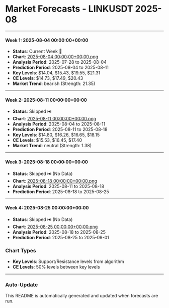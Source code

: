 # Market Forecasts - LINKUSDT 2025-08

---

#### Week 1: 2025-08-04 00:00:00+00:00
- **Status**: Current Week 🔄
- **Chart**: <a href="./2025-08-04 00:00:00+00:00.png">2025-08-04 00:00:00+00:00.png</a>
- **Analysis Period**: 2025-07-28 to 2025-08-04
- **Prediction Period**: 2025-08-04 to 2025-08-11
- **Key Levels**: $14.04, $15.43, $19.55, $21.31
- **CE Levels**: $14.73, $17.49, $20.43
- **Market Trend**: bearish (Strength: 21.35)

---

#### Week 2: 2025-08-11 00:00:00+00:00
- **Status**: Skipped ⏭️
- **Chart**: <a href="./2025-08-11 00:00:00+00:00.png">2025-08-11 00:00:00+00:00.png</a>
- **Analysis Period**: 2025-08-04 to 2025-08-11
- **Prediction Period**: 2025-08-11 to 2025-08-18
- **Key Levels**: $14.80, $16.26, $16.65, $18.15
- **CE Levels**: $15.53, $16.45, $17.40
- **Market Trend**: neutral (Strength: 1.38)

---

#### Week 3: 2025-08-18 00:00:00+00:00
- **Status**: Skipped ⏭️ (No Data)
- **Chart**: <a href="./2025-08-18 00:00:00+00:00.png">2025-08-18 00:00:00+00:00.png</a>
- **Analysis Period**: 2025-08-11 to 2025-08-18
- **Prediction Period**: 2025-08-18 to 2025-08-25

---

#### Week 4: 2025-08-25 00:00:00+00:00
- **Status**: Skipped ⏭️ (No Data)
- **Chart**: <a href="./2025-08-25 00:00:00+00:00.png">2025-08-25 00:00:00+00:00.png</a>
- **Analysis Period**: 2025-08-18 to 2025-08-25
- **Prediction Period**: 2025-08-25 to 2025-09-01

### Chart Types

- **Key Levels**: Support/Resistance levels from algorithm
- **CE Levels**: 50% levels between key levels

---

### Auto-Update

This README is automatically generated and updated when forecasts are run.
